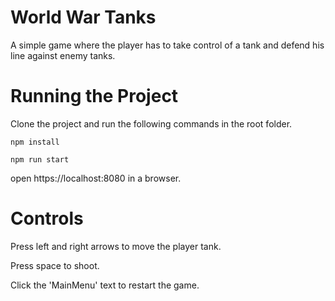 # World War Tanks

A simple game where the player has to take control of a tank and defend his line against enemy tanks.

# Running the Project

Clone the project and run the following commands in the root folder.

`npm install`

`npm run start`

open https://localhost:8080 in a browser.

# Controls

Press left and right arrows to move the player tank.

Press space to shoot.

Click the 'MainMenu' text to restart the game.
